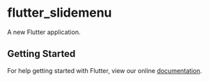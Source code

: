 # flutter_slidemenu

A new Flutter application.

## Getting Started

For help getting started with Flutter, view our online
[documentation](https://flutter.io/).
